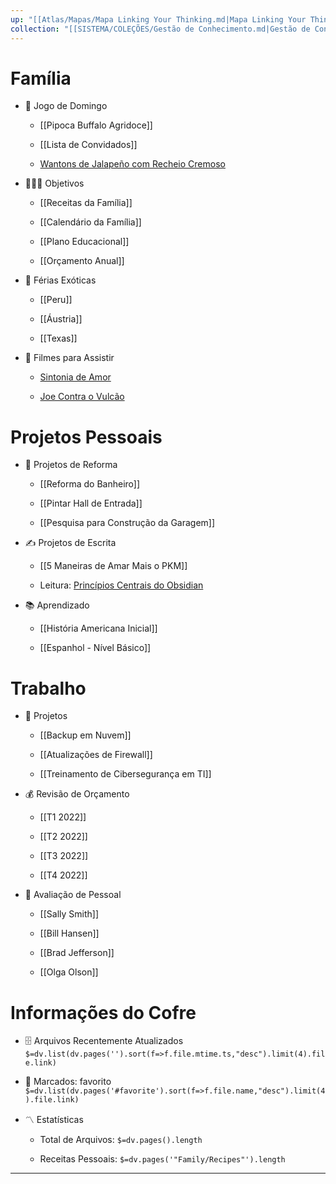 ```yaml
---
up: "[[Atlas/Mapas/Mapa Linking Your Thinking.md|Mapa Linking Your Thinking]]"
collection: "[[SISTEMA/COLEÇÕES/Gestão de Conhecimento.md|Gestão de Conhecimento]]"
---
```

# Família

- 🏈 Jogo de Domingo
    
    - [[Pipoca Buffalo Agridoce]]
        
    - [[Lista de Convidados]]
        
    - [Wantons de Jalapeño com Recheio Cremoso](https://www.allrecipes.com/recipe/166991/jalapeno-popper-wontons/)
        
- 👨‍👩‍👦 Objetivos
    
    - [[Receitas da Família]]
        
    - [[Calendário da Família]]
        
    - [[Plano Educacional]]
        
    - [[Orçamento Anual]]
        
- 🌅 Férias Exóticas
    
    - [[Peru]]
        
    - [[Áustria]]
        
    - [[Texas]]
        
- 🎥 Filmes para Assistir
    
    - [Sintonia de Amor](https://www.imdb.com/title/tt0108160/)
        
    - [Joe Contra o Vulcão](https://www.imdb.com/title/tt0099892/)
        

# Projetos Pessoais

- 🏡 Projetos de Reforma
    
    - [[Reforma do Banheiro]]
        
    - [[Pintar Hall de Entrada]]
        
    - [[Pesquisa para Construção da Garagem]]
        
- ✍️ Projetos de Escrita
    
    - [[5 Maneiras de Amar Mais o PKM]]
        
    - Leitura: [Princípios Centrais do Obsidian](https://tfthacker.medium.com/obsidian-understanding-its-core-design-principles-7f3fafbd6e36)
        
- 📚 Aprendizado
    
    - [[História Americana Inicial]]
        
    - [[Espanhol - Nível Básico]]
        

# Trabalho

- 💼 Projetos
    
    - [[Backup em Nuvem]]
        
    - [[Atualizações de Firewall]]
        
    - [[Treinamento de Cibersegurança em TI]]
        
- 💰 Revisão de Orçamento
    
    - [[T1 2022]]
        
    - [[T2 2022]]
        
    - [[T3 2022]]
        
    - [[T4 2022]]
        
- 👥 Avaliação de Pessoal
    
    - [[Sally Smith]]
        
    - [[Bill Hansen]]
        
    - [[Brad Jefferson]]
        
    - [[Olga Olson]]
        

# Informações do Cofre

- 🗄️ Arquivos Recentemente Atualizados  
    `$=dv.list(dv.pages('').sort(f=>f.file.mtime.ts,"desc").limit(4).file.link)`
    
- 🔖 Marcados: favorito  
    `$=dv.list(dv.pages('#favorite').sort(f=>f.file.name,"desc").limit(4).file.link)`
    
- 〽️ Estatísticas
    
    - Total de Arquivos: `$=dv.pages().length`
        
    - Receitas Pessoais: `$=dv.pages('"Family/Recipes"').length`
        

---
